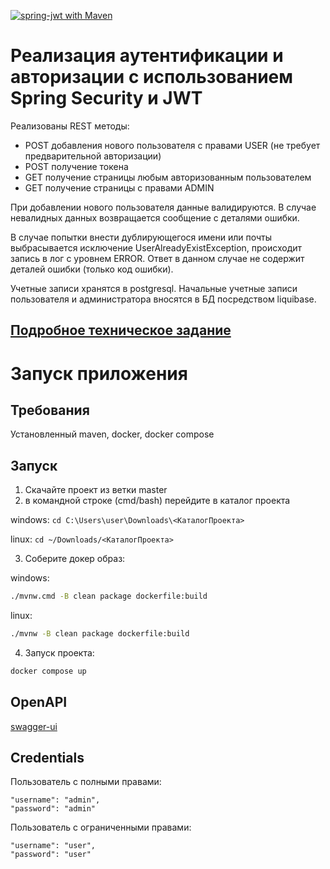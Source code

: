 [![spring-jwt with Maven](https://github.com/AlekseiPetrovJ/spring-jwt/actions/workflows/maven.yml/badge.svg)](https://github.com/AlekseiPetrovJ/spring-jwt/actions/workflows/maven.yml)

# Реализация аутентификации и авторизации с использованием Spring Security и JWT

Реализованы REST методы:
- POST добавления нового пользователя с правами USER (не требует предварительной авторизации)
- POST получение токена
- GET получение страницы любым авторизованным пользователем
- GET получение страницы с правами ADMIN

При добавлении нового пользователя данные валидируются. 
В случае невалидных данных возвращается сообщение с деталями ошибки.

В случае попытки внести дублирующегося имени или почты выбрасывается исключение UserAlreadyExistException, 
происходит запись в лог с уровнем ERROR. Ответ в данном случае не содержит деталей ошибки (только код ошибки).

Учетные записи хранятся в postgresql. Начальные учетные записи пользователя и администратора вносятся в БД посредством liquibase.

## [Подробное техническое задание](4.txt)

# Запуск приложения
## Требования
Установленный maven, docker, docker compose

## Запуск
1) Скачайте проект из ветки master
2) в командной строке (cmd/bash) перейдите в каталог проекта

windows: `cd C:\Users\user\Downloads\<КаталогПроекта>`

linux: `cd ~/Downloads/<КаталогПроекта>`

3) Соберите докер образ:

windows: 
```bash
./mvnw.cmd -B clean package dockerfile:build
```

linux: 
```bash
./mvnw -B clean package dockerfile:build
```

4) Запуск проекта:
```bash
docker compose up
```

## OpenAPI
[swagger-ui](http://127.0.0.1:8080/swagger-ui/index.html)

## Credentials

Пользователь с полными правами:

```
"username": "admin",
"password": "admin"
```

Пользователь с ограниченными правами:

```
"username": "user",
"password": "user"
```